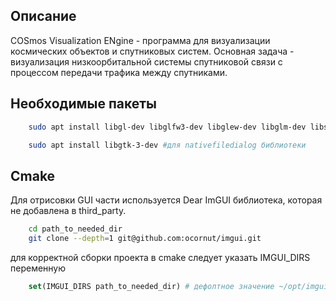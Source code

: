 ## Описание
COSmos Visualization ENgine - программа для визуализации космических объектов и спутниковых систем. Основная задача - визуализация низкоорбитальной системы спутниковой связи с процессом передачи трафика между спутниками.

## Необходимые пакеты
```bash
    sudo apt install libgl-dev libglfw3-dev libglew-dev libglm-dev libstb-dev # основные графические библиотеки

    sudo apt install libgtk-3-dev #для nativefiledialog библиотеки
```

## Cmake

Для отрисовки GUI части используется Dear ImGUI библиотека, которая не добавлена в third_party.
```bash
    cd path_to_needed_dir
    git clone --depth=1 git@github.com:ocornut/imgui.git
```
для корректной сборки проекта в cmake следует указать IMGUI_DIRS переменную

```cmake
    set(IMGUI_DIRS path_to_needed_dir) # дефолтное значение ~/opt/imgui
```
